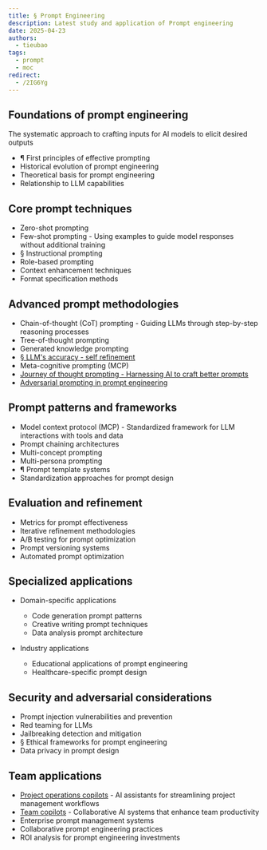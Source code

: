 ```yaml
---
title: § Prompt Engineering
description: Latest study and application of Prompt engineering
date: 2025-04-23
authors:
  - tieubao
tags:
  - prompt
  - moc
redirect:
  - /2IG6Yg
---
```


## Foundations of prompt engineering

The systematic approach to crafting inputs for AI models to elicit desired outputs

- ¶ First principles of effective prompting
- Historical evolution of prompt engineering
- Theoretical basis for prompt engineering
- Relationship to LLM capabilities

## Core prompt techniques

- Zero-shot prompting
- Few-shot prompting - Using examples to guide model responses without additional training
- § Instructional prompting
- Role-based prompting
- Context enhancement techniques
- Format specification methods

## Advanced prompt methodologies

- Chain-of-thought (CoT) prompting - Guiding LLMs through step-by-step reasoning processes
- Tree-of-thought prompting
- Generated knowledge prompting
- [§ LLM's accuracy - self refinement](./llm-s-accuracy-self-refinement.md)
- Meta-cognitive prompting (MCP)
- [Journey of thought prompting - Harnessing AI to craft better prompts](./journey-of-thought-prompting.md)
- [Adversarial prompting in prompt engineering](./adversarial-prompting.md)

## Prompt patterns and frameworks

- Model context protocol (MCP) - Standardized framework for LLM interactions with tools and data
- Prompt chaining architectures
- Multi-concept prompting
- Multi-persona prompting
- ¶ Prompt template systems
- Standardization approaches for prompt design

## Evaluation and refinement

- Metrics for prompt effectiveness
- Iterative refinement methodologies
- A/B testing for prompt optimization
- Prompt versioning systems
- Automated prompt optimization

## Specialized applications

- Domain-specific applications

  - Code generation prompt patterns
  - Creative writing prompt techniques
  - Data analysis prompt architecture

- Industry applications

  - Educational applications of prompt engineering
  - Healthcare-specific prompt design

## Security and adversarial considerations

- Prompt injection vulnerabilities and prevention
- Red teaming for LLMs
- Jailbreaking detection and mitigation
- § Ethical frameworks for prompt engineering
- Data privacy in prompt design

## Team applications

- [Project operations copilots](./projects-operations.md) - AI assistants for streamlining project management workflows
- [Team copilots](./team-copilots.md) - Collaborative AI systems that enhance team productivity
- Enterprise prompt management systems
- Collaborative prompt engineering practices
- ROI analysis for prompt engineering investments
